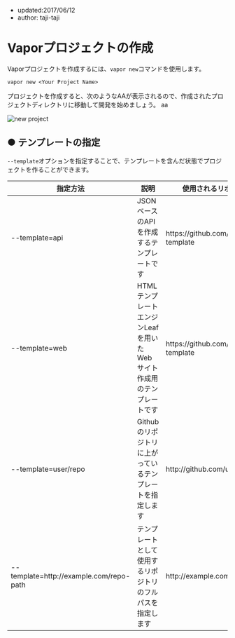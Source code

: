 - updated:2017/06/12
- author: taji-taji

# Vaporプロジェクトの作成

Vaporプロジェクトを作成するには、`vapor new`コマンドを使用します。  

```
vapor new <Your Project Name>
```

プロジェクトを作成すると、次のようなAAが表示されるので、作成されたプロジェクトディレクトリに移動して開発を始めましょう。
aa

![new project](/images/contents/01_03_001.png)

## ● テンプレートの指定

`--template`オプションを指定することで、テンプレートを含んだ状態でプロジェクトを作ることができます。  

<table>
  <thead>
    <tr>
      <th>指定方法</th>
      <th>説明</th>
      <th>使用されるリポジトリ</th>
    </tr>
  </thead>
  <tbody>
    <tr>
      <td>--template=api</td>
      <td>JSONベースのAPIを作成するテンプレートです</td>
      <td>https://github.com/vapor/api-template</td>
    </tr>
    <tr>
      <td>--template=web</td>
      <td>HTMLテンプレートエンジンLeafを用いたWebサイト作成用のテンプレートです</td>
      <td>https://github.com/vapor/web-template</td>
    </tr>
    <tr>
      <td>--template=user/repo</td>
      <td>Githubのリポジトリに上がっているテンプレートを指定します</td>
      <td>http://github.com/user/repo</td>
    </tr>
    <tr>
      <td>--template=http://example.com/repo-path</td>
      <td>テンプレートとして使用するリポジトリのフルパスを指定します</td>
      <td>http://example.com/repo-path</td>
    </tr>
  </tbody>
</taåble>
